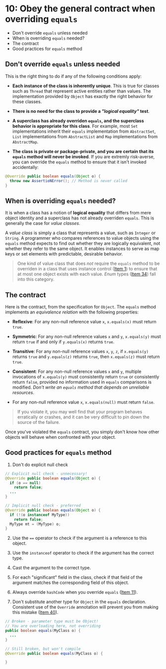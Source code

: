 # 10: Obey the general contract when overriding `equals`

* Don't override `equals` unless needed
* When is overriding `equals` needed?
* The contract
* Good practices for `equals` method

## Don't override `equals` unless needed

This is the right thing to do if any of the following conditions apply:

* **Each instance of the class is inherently unique**. This is true for classes such as `Thread` that represent active entities rather than values. The implementation provided by `Object` has exactly the right behavior for these classes.

* **There is no need for the class to provide a _"logical equality"_ test**.

* **A superclass has already overriden `equals`, and the superclass behavior is appropriate for this class**. For example, most `Set` implementations inherit their `equals` implementation from `AbstractSet`, `List` implementations from `AbstractList` and `Map` implementations from `AbstractMap`.

* **The class is private or package-private, and you are certain that its `equals` method will never be invoked**. If you are extremly risk-averse, you can override the `equals` method to ensure that it isn't invoked accidentally:

```java
@Override public boolean equals(Object o) {
  throw new AssertioNError(); // Method is never called
}
```

## When is overriding `equals` needed?

It is when a class has a notion of **logical equality** that differs from mere object identity and a superclass has not already overriden `equals`. This is generally the case for *value classes*.

A *value class* is simply a class that represents a value, such as `Integer` or `String`. A programmer who compares references to value objects using the `equals` method expects to find out whether they are logically equivalent, not whether they refer to the same object. It enables instances to serve as map keys or set elements with predictable, desirable behavior.

> One kind of value class that does *not* require the `equals` method to be overriden in a class that uses instance control ([Item 1](../1)) to ensure that at most one object exists with each value. *Enum* types ([Item 34](../34)) fall into this category.

## The contract

Here is the contract, from the specification for `Object`. The `equals` method implements an *equivalence relation* with the following properties:

* **Reflexive**: For any non-null reference value `x`, `x.equals(x)` must return `true`.

* **Symmetric**: For any non-null reference values `x` and `y`, `x.equals(y)` must return `true` if and only if `y.equals(x)` returns `true`.

* **Transitive**: For any non-null reference values `x`, `y`, `z`, if `x.equals(y)` returns `true` and `y.equals(z)` returns `true`, then `x.equals(z)` must return `true`.

* **Consistent**: For any non-null reference values `x` and `y`, multiple invocations of `x.equals(y)` must consistently return `true` or consistently return `false`, provided no information used in `equals` comparisons is modified. *Don't write an `equals` method that depends on unreliable resources*.

* For any non-null reference value `x`, `x.equals(null)` must return `false`.

> If you violate it, you may well find that your program behaves erratically or crashes, and it can be very difficult to pin down the source of the failure.

Once you've violated the `equals` contract, you simply don't know how other objects will behave when confronted with your object.

## Good practices for `equals` method

1. Don't do explicit null check

```java
// Explicit null check - unnecessary!
@Override public boolean equals(Object o) {
  if (o == null)
    return false;
  ...
}

// Implicit null check - preferred
@Override public boolean equals(Object o) {
  if (!(o instanceof MyType))
    return false;
  MyType mt = (MyType) o;
}
```

2. Use the `==` operator to check if the argument is a reference to this object.

3. Use the `instanceof` operator to check if the argument has the correct type.

4. Cast the argument to the correct type.

5. For each "significant" field in the class, check if that field of the argument matches the corresponding field of this object.

6. Always override `hashCode` when you override `equals` ([Item 11](../11)).

7. Don't substitute another type for `Object` in the `equals` declaration. Consistent use of the `Override` annotation will prevent you from making this mistake ([Item 40](../40)).

```java
// Broken - parameter type must be Object!
// You are overloading here, not overriding
public boolean equals(MyClass o) {
  ...
}

// Still broken, but won't compile
@Override public boolean equals(MyClass o) {

}
```
